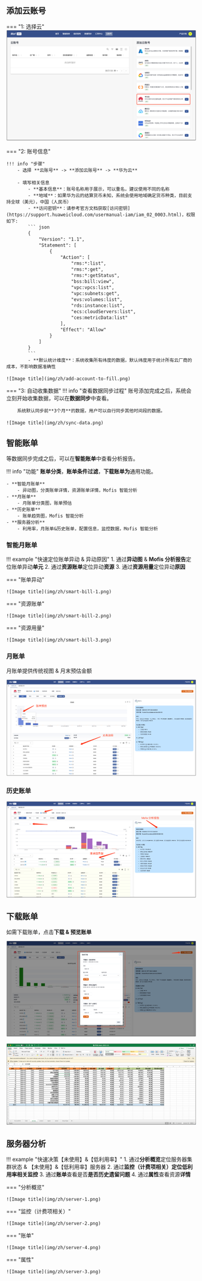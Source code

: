 ## 添加云账号
=== "1: 选择云"
    ![](img/zh/add-account-to-choose.png)

=== "2: 账号信息"

    !!! info "步骤"
        - 选择 **云账号** -> **添加云账号** -> **华为云**

        - 填写相关信息
            - **基本信息**：账号名称用于展示，可以重名，建议使用不同的名称
            - **地域**：如果华为云的结算货币未知，系统会使用地域确定货币种类，目前支持全球（美元），中国（人民币）
            - **访问密钥**：请参考官方文档获取[访问密钥](https://support.huaweicloud.com/usermanual-iam/iam_02_0003.html)，权限如下:
            ``` json
            {
                "Version": "1.1",
                "Statement": [
                    {
                        "Action": [
                            "rms:*:list",
                            "rms:*:get",
                            "rms:*:getStatus",
                            "bss:bill:view",
                            "vpc:vpcs:list",
                            "vpc:subnets:get",
                            "evs:volumes:list",
                            "rds:instance:list",
                            "ecs:cloudServers:list",
                            "ces:metricData:list"
                        ],
                        "Effect": "Allow"
                    }
                ]
            }
            ```
            - **默认统计维度**：系统收集所有纬度的数据，默认纬度用于统计所有云厂商的成本，不影响数据准确性

    ![Image title](img/zh/add-account-to-fill.png)

=== "3: 自动收集数据"
    !!! info "查看数据同步过程"
        账号添加完成之后，系统会立刻开始收集数据，可以在**数据同步**中查看。
    
        系统默认同步前**3个月**的数据，用户可以自行同步其他时间段的数据。
    
    ![Image title](img/zh/sync-data.png)

## 智能账单
等数据同步完成之后，可以在**智能账单**中查看分析报告。

!!! info "功能"
    **账单分类**，**账单条件过滤**，**下载账单为**通用功能。

    - **智能月账单**
        - 异动图，分类账单详情，资源账单详情，Mofis 智能分析
    - **月账单**
        - 月账单分类图，账单预估
    - **历史账单**
        - 账单趋势图，Mofis 智能分析
    - **服务器分析**
        - 利用率，月账单&历史账单，配置信息，监控数据，Mofis 智能分析

### 智能月账单
!!! example "快速定位账单异动 & 异动原因"
    1. 通过**异动图** & **Mofis 分析报告**定位账单异动**单元**
    2. 通过**资源账单**定位异动**资源**
    3. 通过**资源用量**定位异动**原因**

=== "账单异动"

    ![Image title](img/zh/smart-bill-1.png)

=== "资源账单"

    ![Image title](img/zh/smart-bill-2.png)

=== "资源用量"

    ![Image title](img/zh/smart-bill-3.png)

### 月账单
月账单提供传统视图 & 月末预估金额

![Image title](img/zh/monthly-bill.png)

### 历史账单
![Image title](img/zh/bill-trend.png)

## 下载账单
如需下载账单，点击**下载 & 预览账单**

![Image title](img/zh/download-bill.png)

![Image title](img/zh/download-bill-excel.png)

## 服务器分析
!!! example "快速决策【未使用】&【低利用率】"
    1. 通过**分析概览**定位服务器集群状态 & 【未使用】&【低利用率】服务器
    2. 通过**监控（计费项相关）**定位低利用率**相关监控**
    3. 通过**账单**查看是否**是否历史遗留问题**
    4. 通过**属性**查看资源**详情**

=== "分析概览"

    ![Image title](img/zh/server-1.png)

=== "监控（计费项相关）"

    ![Image title](img/zh/server-2.png)

=== "账单"

    ![Image title](img/zh/server-4.png)

=== "属性"

    ![Image title](img/zh/server-3.png)


